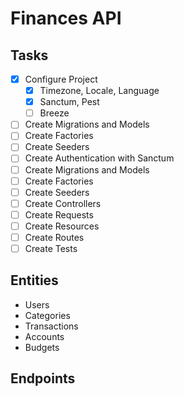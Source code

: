 # Finances API

## Tasks
- [X] Configure Project
    - [X] Timezone, Locale, Language
    - [X] Sanctum, Pest
    - [ ] Breeze
- [ ] Create Migrations and Models
- [ ] Create Factories
- [ ] Create Seeders
- [ ] Create Authentication with Sanctum
- [ ] Create Migrations and Models
- [ ] Create Factories
- [ ] Create Seeders
- [ ] Create Controllers
- [ ] Create Requests
- [ ] Create Resources
- [ ] Create Routes
- [ ] Create Tests

## Entities
- Users
- Categories
- Transactions
- Accounts
- Budgets

## Endpoints

